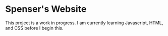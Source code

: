 # Spenser's Website

This project is a work in progress. I am currently learning Javascript, HTML, and CSS before I begin this.  
